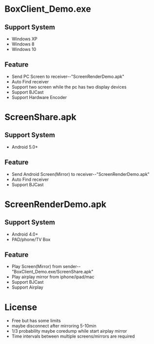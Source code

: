 # BoxClient_Demo.exe
## Support System
* Windows XP
* Windows 8
* Windows 10
## Feature
* Send PC Screen to receiver--"ScreenRenderDemo.apk"
* Auto Find receiver
* Support two screen while the pc has two display devices
* Support BJCast
* Support Hardware Encoder

# ScreenShare.apk
## Support System
* Android 5.0+
## Feature
* Send Android Screen(Mirror) to receiver--"ScreenRenderDemo.apk"
* Auto Find receiver
* Support BJCast

# ScreenRenderDemo.apk
## Support System
* Android 4.0+
* PAD/phone/TV Box
## Feature
* Play Screen(Mirror) from sender--"BoxClient_Demo.exe/ScreenShare.apk"
* Play airplay mirror from iphone/ipad/mac
* Support BJCast
* Support Airplay

# License
* Free but has some limits
* maybe disconnect after mirroring 5-10min
* 1/3 probability maybe coredump while start airplay mirror
* Time intervals between multiple screens/mirrors are required
